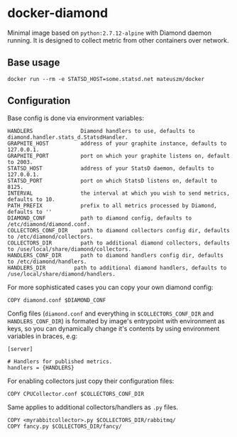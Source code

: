 # docker-diamond

Minimal image based on `python:2.7.12-alpine` with Diamond daemon running.
It is designed to collect metric from other containers over network.

## Base usage ##
```
docker run --rm -e STATSD_HOST=some.statsd.net mateuszm/docker
```

## Configuration ##
Base config is done via environment variables:

```
HANDLERS               Diamond handlers to use, defaults to diamond.handler.stats_d.StatsdHandler.
GRAPHITE_HOST          address of your graphite instance, defaults to 127.0.0.1.
GRAPHITE_PORT          port on which your graphite listens on, default to 2003.
STATSD_HOST            address of your StatsD daemon, defaults to 127.0.0.1.
STATSD_PORT            port on which StatsD listens on, default to 8125.
INTERVAL               the interval at which you wish to send metrics, defaults to 10.
PATH_PREFIX            prefix to all metrics processed by Diamond, defaults to ''
DIAMOND_CONF           path to diamond config, defaults to /etc/diamond/diamond.conf.
COLLECTORS_CONF_DIR    path to diamond collectors config dir, defaults to /etc/diamond/collectors.
COLLECTORS_DIR         path to additional diamond collectors, defaults to /use/local/share/diamond/collectors.
HANDLERS_CONF_DIR      path to diamond handlers config dir, defaults to /etc/diamond/handlers.
HANDLERS_DIR         path to additional diamond handlers, defaults to /use/local/share/diamond/handlers.
```

For more sophisticated cases you can copy your own diamond config:
```
COPY diamond.conf $DIAMOND_CONF
```

Config files (`diamond.conf` and everything in `$COLLECTORS_CONF_DIR`
and `HANDLERS_CONF_DIR`) is formated by image's entrypoint 
with environment as keys, so you can dynamically change it's contents by
using environment variables in braces, e.g:
```
[server]

# Handlers for published metrics.
handlers = {HANDLERS}
```


For enabling collectors just copy their configuration files:
```
COPY CPUCollector.conf $COLLECTORS_CONF_DIR
```

Same applies to additional collectors/handlers as `.py` files.
```
COPY <myrabbitcollector>.py $COLLECTORS_DIR/rabbitmq/
COPY fancy.py $COLLECTORS_DIR/fancy/
```
